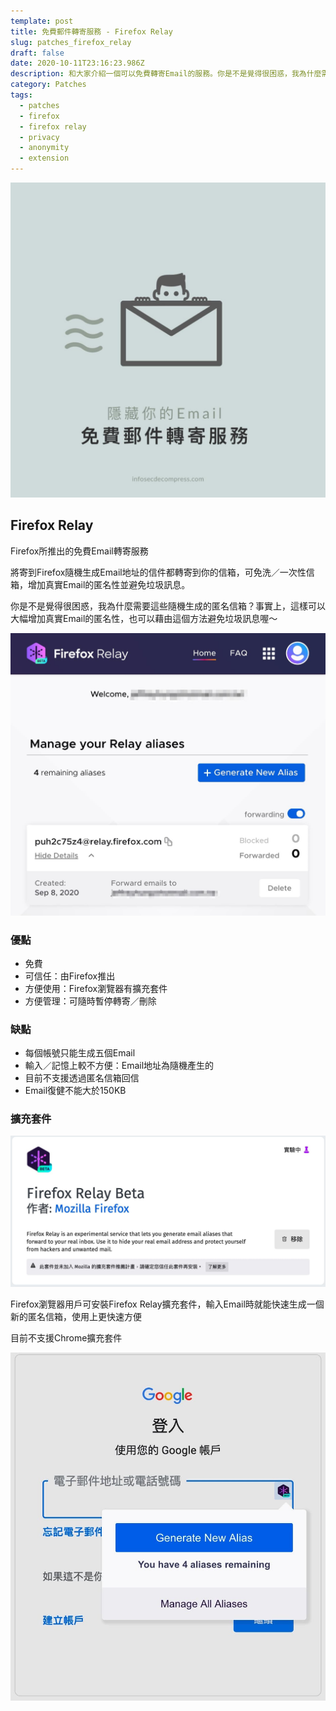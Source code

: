 ```yaml
---
template: post
title: 免費郵件轉寄服務 - Firefox Relay
slug: patches_firefox_relay
draft: false
date: 2020-10-11T23:16:23.986Z
description: 和大家介紹一個可以免費轉寄Email的服務。你是不是覺得很困惑，我為什麼需要這些隨機生成的匿名信箱？事實上，這樣可以大幅增加真實Email的匿名性，也可以藉由這個方法避免垃圾訊息喔～
category: Patches
tags:
  - patches
  - firefox
  - firefox relay
  - privacy
  - anonymity
  - extension
---
```

![](/media/firefoxrelay_cover.jpg)

## Firefox Relay

Firefox所推出的免費Email轉寄服務

將寄到Firefox隨機生成Email地址的信件都轉寄到你的信箱，可免洗／一次性信箱，增加真實Email的匿名性並避免垃圾訊息。

你是不是覺得很困惑，我為什麼需要這些隨機生成的匿名信箱？事實上，這樣可以大幅增加真實Email的匿名性，也可以藉由這個方法避免垃圾訊息喔～

![](/media/firefoxrelay_website.jpg)

### 優點

* 免費
* 可信任：由Firefox推出
* 方便使用：Firefox瀏覽器有擴充套件
* 方便管理：可隨時暫停轉寄／刪除

### 缺點

* 每個帳號只能生成五個Email
* 輸入／記憶上較不方便：Email地址為隨機產生的
* 目前不支援透過匿名信箱回信
* Email復健不能大於150KB

### 擴充套件

![](/media/firefoxrelay_extensionstore.jpg)

Firefox瀏覽器用戶可安裝Firefox Relay擴充套件，輸入Email時就能快速生成一個新的匿名信箱，使用上更快速方便

目前不支援Chrome擴充套件

![](/media/firefoxrelay_extension.jpg)